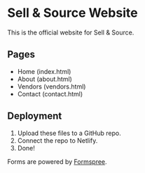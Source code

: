 # Sell & Source Website

This is the official website for Sell & Source.

## Pages
- Home (index.html)
- About (about.html)
- Vendors (vendors.html)
- Contact (contact.html)

## Deployment
1. Upload these files to a GitHub repo.
2. Connect the repo to Netlify.
3. Done!

Forms are powered by [Formspree](https://formspree.io).
